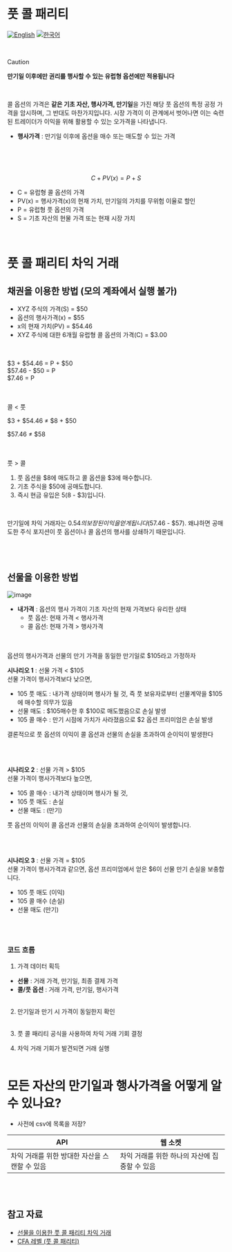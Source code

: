 # 풋 콜 패리티
[![English](https://img.shields.io/badge/lang-English-blue.svg)](https://github.com/juho-creator/Investing/blob/main/EN/PutCallParity.md)
[![한국어](https://img.shields.io/badge/lang-한국어-red.svg)](https://github.com/juho-creator/Investing/blob/main/EN/PutCallParity.md)

</br>

> [!CAUTION]
> **만기일 이후에만 권리를 행사할 수 있는 유럽형 옵션에만 적용됩니다**

</br>

콜 옵션의 가격은 **같은 기초 자산, 행사가격, 만기일**을 가진 해당 풋 옵션의 특정 공정 가격을 암시하며, 그 반대도 마찬가지입니다. 시장 가격이 이 관계에서 벗어나면 이는 숙련된 트레이더가 이익을 위해 활용할 수 있는 오가격을 나타냅니다.
</br>
- **행사가격** : 만기일 이후에 옵션을 매수 또는 매도할 수 있는 가격

 </br></br></br>
  
$$ C+PV(x)=P+S $$

- C = 유럽형 콜 옵션의 가격
- PV(x) = 행사가격(x)의 현재 가치, 만기일의 가치를 무위험 이율로 할인
- P = 유럽형 풋 옵션의 가격
- S = 기초 자산의 현물 가격 또는 현재 시장 가치
</br></br></br>

# 풋 콜 패리티 차익 거래
## 채권을 이용한 방법 (모의 계좌에서 실행 불가)
- XYZ 주식의 가격(S) = $50
- 옵션의 행사가격(x) = $55
- x의 현재 가치(PV) = $54.46
- XYZ 주식에 대한 6개월 유럽형 콜 옵션의 가격(C) = $3.00

</br></br>
$3 + $54.46 = P + $50 </br>
$57.46 - $50 = P </br>
$7.46 = P </br>
</br>
</br>

콜 < 풋 </br>

$3 + $54.46 ≠ $8 + $50 </br>

$57.46 ≠ $58 </br>
</br>
</br>

풋 > 콜 </br>

1. 풋 옵션을 $8에 매도하고 콜 옵션을 $3에 매수합니다.  
2. 기초 주식을 $50에 공매도합니다.
3. 즉시 현금 유입은 $5 ($8 - $3)입니다.
</br>

만기일에 차익 거래자는 $0.54의 보장된 이익을 얻게 됩니다($57.46 - $57).
왜냐하면 공매도한 주식 포지션이 풋 옵션이나 콜 옵션의 행사를 상쇄하기 때문입니다.
</br></br></br></br>

## 선물을 이용한 방법
![image](https://github.com/user-attachments/assets/882a7b6e-6f45-42f1-9399-9aebe1842d53)

- **내가격** :  옵션의 행사 가격이 기초 자산의 현재 가격보다 유리한 상태
    - 풋 옵션: 현재 가격 < 행사가격
    - 콜 옵션: 현재 가격 > 행사가격
</br></br></br>


옵션의 행사가격과 선물의 만기 가격을 동일한 만기일로 $105라고 가정하자
</br>


**시나리오 1** : 선물 가격 < $105 </br>
선물 가격이 행사가격보다 낮으면,
- 105 풋 매도 : 내가격 상태이며 행사가 될 것, 즉 풋 보유자로부터 선물계약을 $105에 매수할 의무가 있음
- 선물 매도 : $105매수한 후 $100로 매도했음으로 손실 발생
- 105 콜 매수 : 만기 시점에 가치가 사라졌음으로 $2 옵션 프리미엄은 손실 발생

결론적으로 풋 옵션의 이익이 콜 옵션과 선물의 손실을 초과하여 순이익이 발생한다
   
</br></br>

**시나리오 2** : 선물 가격 > $105 </br>
선물 가격이 행사가격보다 높으면,
- 105 콜 매수 : 내가격 상태이며 행사가 될 것, 
- 105 풋 매도 : 손실
- 선물 매도 : (만기)

풋 옵션의 이익이 콜 옵션과 선물의 손실을 초과하여 순이익이 발생합니다.
   
</br></br>

**시나리오 3** : 선물 가격 = $105 </br>
선물 가격이 행사가격과 같으면, 옵션 프리미엄에서 얻은 $6이 선물 만기 손실을 보충합니다.
- 105 풋 매도 (이익)
- 105 콜 매수 (손실)
- 선물 매도 (만기)

</br></br>

### 코드 흐름
1. 가격 데이터 획득
- **선물** : 거래 가격, 만기일, 최종 결제 가격
- **콜/풋 옵션** : 거래 가격, 만기일, 행사가격
</br></br>

2. 만기일과 만기 시 가격이 동일한지 확인
</br></br>

4. 풋 콜 패리티 공식을 사용하여 차익 거래 기회 결정
   
6. 차익 거래 기회가 발견되면 거래 실행
</br></br>

# 모든 자산의 만기일과 행사가격을 어떻게 알 수 있나요?
- 사전에 csv에 목록을 저장?

| API | 웹 소켓 | 
| -------- | -------- |
| 차익 거래를 위한 방대한 자산을 스캔할 수 있음 | 차익 거래를 위한 하나의 자산에 집중할 수 있음 |

</br></br>

## 참고 자료
- [선물을 이용한 풋 콜 패리티 차익 거래](https://www.cmegroup.com/education/courses/introduction-to-options/put-call-parity.html)
- [CFA 레벨 (풋 콜 패리티)](https://www.youtube.com/watch?v=SbkvkU7-dEA&ab_channel=PrepNuggets)
